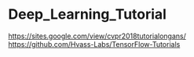 # Deep_Learning_Tutorial

https://sites.google.com/view/cvpr2018tutorialongans/
https://github.com/Hvass-Labs/TensorFlow-Tutorials
